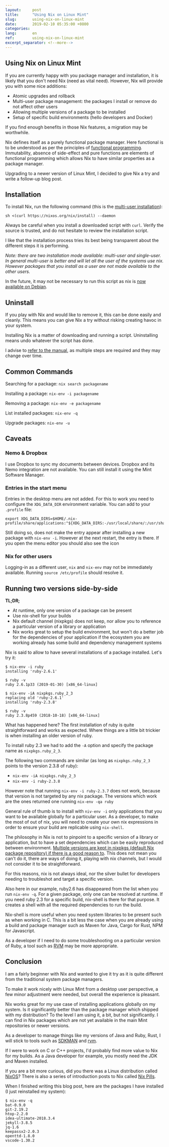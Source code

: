 ```yaml
---
layout:     post
title:      "Using Nix on Linux Mint"
slug:       using-nix-on-linux-mint
date:       2019-02-10 05:35:00 +0800
categories:
lang:       en
ref:        using-nix-on-linux-mint
excerpt_separator: <!--more-->
---
```


## Using Nix on Linux Mint

If you are currently happy with you package manager and installation, it is likely that you don't need Nix (need as vital need). However, Nix will provide you with some nice additions: 

- Atomic upgrades and rollback
- Multi-user package management: the packages I install or remove do not affect other users
- Allowing multiple versions of a package to be installed
- Setup of specific build environments (hello developers and Docker)

If you find enough benefits in those Nix features, a migration may be worthwhile.

Nix defines itself as a purely functional package manager. Here functional is to be understood as per the principles of [functional programming](https://www.keycdn.com/blog/functional-programming). Immutability, absence of side-effect and pure functions are elements of functional programming which allows Nix to have similar properties as a package manager. 

Upgrading to a newer version of Linux Mint, I decided to give Nix a try and write a follow-up blog post.

<!--more-->

## Installation

To install Nix, run the following command (this is the [multi-user installation](https://nixos.org/nix/manual/#sect-multi-user-installation)): 

    sh <(curl https://nixos.org/nix/install) --daemon

Always be careful when you install a downloaded script with `curl`. Verify the source is trusted, and do not hesitate to review the installation script. 

I like that the installation process tries its best being transparent about the different steps it is performing. 

*Note: there are two installation mode available: multi-user and single-user. In general multi-user is better and will let all the user of the systems use nix. However packages that you install as a user are not made available to the other users.*

In the future, it may not be necessary to run this script as nix is [now available on Debian](https://ftp-master.debian.org/new/nix_2.2.1-2.html).

## Uninstall

If you play with Nix and would like to remove it, this can be done easily and cleanly. This means you can give Nix a try without risking creating havoc in your system. 

Installing Nix is a matter of downloading and running a script. Uninstalling means undo whatever the script has done.

I advise to [refer to the manual](https://nixos.org/nix/manual/#sect-multi-user-installation), as multiple steps are required and they may change over time. 

## Common Commands

Searching for a package: `nix search packagename`

Installing a package: `nix-env -i packagename`

Removing a package: `nix-env -e packagename`

List installed packages: `nix-env -q` 

Upgrade packages: `nix-env -u`

## Caveats

### Nemo & Dropbox

I use Dropbox to sync my documents between devices. Dropbox and its Nemo integration are not available. You can still install it using the Mint Software Manager.

### Entries in the start menu

Entries in the desktop menu are not added. For this to work you need to configure the `XDG_DATA_DIR` environment variable. You can add to your `.profile` file:

    export XDG_DATA_DIRS=$HOME/.nix-profile/share/applications:"${XDG_DATA_DIRS:-/usr/local/share/:/usr/share/}"

Still doing so, does not make the entry appear after installing a new package with `nix-env -i`. However at the next restart, the entry is there. If you open the menu editor you should also see the icon

### Nix for other users

Logging-in as a different user, `nix` and `nix-env` may not be immediately  available. Running `source /etc/profile` should resolve it.

## Running two versions side-by-side

**TL;DR;** 

- At runtime, only one version of a package can be present
- Use nix-shell for your builds
- Nix default channel (nixpkgs) does not keep, nor allow you to reference a particular version of a library or application
- Nix works great to setup the build environment, but won't do a better job for the dependencies of your application if the ecosystem you are working already has some build and dependency management systems

Nix is said to allow to have several installations of a package installed. Let's try it:

    $ nix-env -i ruby
    installing 'ruby-2.6.1'
    
    $ ruby -v
    ruby 2.6.1p33 (2019-01-30) [x86_64-linux]
    
    $ nix-env -iA nixpkgs.ruby_2_3
    replacing old 'ruby-2.6.1'
    installing 'ruby-2.3.8'
    
    $ ruby -v
    ruby 2.3.8p459 (2018-10-18) [x86_64-linux]
    

What has happened here? The first installation of ruby is quite straightforward and works as expected. Where things are a little bit trickier is when installing an older version of ruby. 

To install ruby 2.3 we had to add the `-A` option and specify the package name as `nixpkgs.ruby_2_3`. 

The following two commands are similar (as long as `nixpkgs.ruby_2_3` points to the version 2.3.8 of ruby):

- `nix-env -iA nixpkgs.ruby_2_3`
- `nix-env -i ruby-2.3.8`

However note that running `nix-env -i ruby-2.3.7` does not work, because that version is not targeted by any nix package. The versions which work are the ones returned one running `nix-env -qa ruby`

General rule of thumb is to install with `niv-env -i` only applications that you want to be available globally for a particular user. As a developer, to make the most of out of nix, you will need to create your own nix expressions in order to ensure your build are replicable using `nix-shell`.

The philosophy in Nix is not to pinpoint to a specific version of a library or application, but to have a set dependencies which can be easily reproduced between environment. [Multiple versions are kept in nixpkgs (default Nix package repository) if there is a good reason to](https://github.com/NixOS/nixpkgs/issues/9682#issuecomment-138105069). This does not mean you can't do it, there are ways of doing it, playing with nix channels, but I would not consider it to be straightforward.

For this reasons, nix is not always ideal, nor the silver bullet for developers needing to troubleshot and target a specific version. 

Also here in our example, ruby2.6 has disappeared from the list when you run `nix-env -q`. For a given package, only one can be resolved at runtime. If you need ruby 2.3 for a specific build, nix-shell is there for that purpose. It creates a shell with all the required dependencies to run the build. 

Nix-shell is more useful when you need system libraries to be present such as when working in C. This is a bit less the case when you are already using a build and package manager such as Maven for Java, Cargo for Rust, NPM for Javascript. 

As a developer if I need to do some troubleshooting on a particular version of Ruby, a tool such as [RVM](https://rvm.io/) may be more appropriate. 

## Conclusion

I am a fairly beginner with Nix and wanted to give it try as it is quite different from the traditional system package managers. 

To make it work nicely with Linux Mint from a desktop user perspective, a few minor adjustment were needed, but overall the experience is pleasant. 

Nix works great for my use case of installing applications globally on my system.  Is it significantly better than the package manager which shipped with my distribution? To the level I am using it, a bit, but not significantly. I can find in Nix packages which are not yet available in the main Mint repositories or newer versions. 

As a developer to manage things like my versions of Java and Ruby, Rust, I will stick to tools such as [SDKMAN](https://sdkman.io/) and [rvm](https://rvm.io/).

If I were to work on C or C++ projects, I'd probably find more value to Nix for my builds. As a Java developer for example, you mostly need the JDK and Maven installed. 

If you are a bit more curious, did you there was a Linux distribution called [NixOS](https://nixos.org/)? There is also a series of introduction posts to Nix called [Nix Pills](https://nixos.org/nixos/nix-pills/index.html).

When I finished writing this blog post, here are the packages I have installed (I just reinstalled my system): 

    $ nix-env -q
    bat-0.9.0
    git-2.19.2
    htop-2.2.0
    idea-ultimate-2018.3.4
    jekyll-3.8.5
    jq-1.6
    keepassx2-2.0.3
    openttd-1.8.0
    vscode-1.30.2
